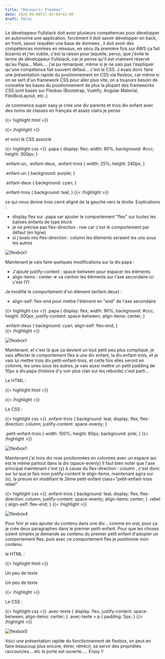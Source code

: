 ```yaml
---
title: "Découvrir Flexbox"
date: 2020-06-08T17:03:04+02:00
draft: false
---
```


Le développeur Fullstack doit avoir plusieurs compétences pour développer en autonomie une application, forcément il doit savoir développer en back, en front, savoir requêter une base de données
, il doit avoir des compétences minimes en réseaux, en sécu (la première fois sur AWS ça fait bizarre) et j'en oublie, c'est la raison pour laquelle, perso, que j'évite le 
terme de développeur Fullstack, car je pense qu'il est vraiment réservé qu'au Papa...
Mais.... j'ai pu remarquer, même si je ne sais pas l'expliquer qu'une compétence fait souvent défaut... c'est le CSS.
J evais donc faire une présentation rapide du positionnement en CSS via flexbox, car même si on se sert d'un framework CSS pour aller plus vite, on a toujours besoin de connaitre les bases du positionnement
de plus la plupart des frameworks CSS sont basés sur Flexbox (Bootstrap, Vuetify, Angular Material, FlexBoxLayout, etc..)

Je commence super easy je crée une div parente et trois div enfant avec des noms de classes en français et assez clairs je pense

{{< highlight html >}}
<!doctype html>
<html lang="en">
<head>
  <meta charset="UTF-8">
  <meta name="viewport"
        content="width=device-width, user-scalable=no, initial-scale=1.0, maximum-scale=1.0, minimum-scale=1.0">
  <meta http-equiv="X-UA-Compatible" content="ie=edge">
  <link rel="stylesheet" href="style.css">
  <title>flexBox tuto</title>
</head>
<body>
<div class="papa">
  <div class="enfant-un">

  </div>
  <div class="enfant-deux">

  </div>
  <div class="enfant-trois">

  </div>
</div>

</body>
</html>
{{< /highlight >}}

et voici le CSS associé

{{< highlight css >}}
.papa {
    display: flex;
    width: 90%;
    background: #ccc;
    height: 300px;
  }
  
  .enfant-un,
  .enfant-deux,
  .enfant-trois {
    width: 25%;
    height: 240px;
  }
  
  .enfant-un {
    background: purple;
  }
  
  .enfant-deux {
    background: cyan;
  }
  
  .enfant-trois {
    background: teal;
  }
{{< /highlight >}}

ce qui nous donne trois carré aligné de la gauche vers la droite.
Explications : 

- display flex sur .papa var ajouter le comportement "flex" sur toutes les balises enfants de type block
- je ne précise pas flex-direction : row car c'est le comportement par défaut (en ligne)
- si j'avais mis flex-direction : column les éléments seraient les uns sous les autres

![flexbox1](/images/flexbox/flexbox1.png)

Maintenant je vais faire quelques modifications sur la div.papa : 

- J'ajoute justify-content : space-between pour espacer les éléments
- align-items : center => va centrer les éléments sur l'axe secondaire ici c'est (Y)

Je modifie le comportement d'un élément (enfant-deux) : 

- align-self: flex-end pour mettre l'élément en "end" de l'axe secondaire

{{< highlight css >}}
.papa {
    display: flex;
    width: 90%;
    background: #ccc;
    height: 300px;
    justify-content: space-between;
    align-items: center;
  }
  
 .enfant-deux {
    background: cyan;
    align-self: flex-end;
  }  
{{< /highlight >}}

![flexbox1](/images/flexbox/flexbox2.png)

Maintenant, et c'est là que ça devient un tout petit peu plus compliqué, je vais affecter le comportement flex à une div enfant,
la div.enfant-trois, et je vais lui mettre trois div.petit-enfant-trois, et cette fois elles seront en colonne, les unes sous les autres,
je vais aussi mettre un petit padding de 10px a div.papa (histoire d'y voir plus clair sur les rebords)
c'est parti...

Le HTML :

{{< highlight html >}}
<div class="enfant-trois">
    <div class="petit-enfant-trois"></div>
    <div class="petit-enfant-trois"></div>
    <div class="petit-enfant-trois"></div>
 </div>   
{{< /highlight >}}
   
Le CSS : 

{{< highlight css >}}
.enfant-trois {
    background: teal;
    display: flex;
    flex-direction: column;
    justify-content: space-evenly;
  }

.petit-enfant-trois {
      width: 100%;
      height: 60px;
      background: pink;
  }
{{< /highlight >}}

![flexbox1](/images/flexbox/flexbox3.png)

Maintenant j'ai trois div rose positionnées en colonnes avec un espace qui est le même partout dans la div (space-evenly)
Il faut bien noter que l'axe principal maintenant c'est (y) à cause du flex-direction : column , c'est donc sur lui que je fais mon justify-content
le align-items, maintenant agira sur (x), la preuve en modifiant le 2ème petit-enfant class="petit-enfant-trois rebel"

{{< highlight css >}}
.enfant-trois {
    background: teal;
    display: flex;
    flex-direction: column;
    justify-content: space-evenly;
    align-items: center;
  }
 .rebel {
     align-self: flex-end;
  }
{{< /highlight >}}

![flexbox4](/images/flexbox/flexbox4.png)

Pour finir je vais ajouter du contenu dans une div... comme en vrai, pour ça je crée deux paragraphes dans le premier petit-enfant.
Pour que les choses soient simples je demande au contenu du premier petit enfant d'adopter un comportement flex, puis avec ce comportement flex je positionne mon contenu

le HTML : 

{{< highlight html >}}
<div class="enfant-trois">
    <div class="petit-enfant-trois avec-texte">
      <p>Un peu de texte</p>
      <p>Un peu de texte</p>
    </div>
    <div class="petit-enfant-trois rebel"></div>
    <div class="petit-enfant-trois"></div>
  </div>
{{< /highlight >}} 

Le CSS :

{{< highlight css >}}
.avec-texte {
      display: flex;
      justify-content: space-between;
      align-items: center;
  }
  .avec-texte > p {
      padding: 5px;
  }
{{< /highlight >}}

![flexbox5](/images/flexbox/flexbox5.png)

Voici une présentation rapide du fonctionnement de flexbox, on peut en faire beaucoup plus encore, étirer, rétrécir, se servir des propriétés raccourcies....etc
la porte est ouverte.....
Enjoy !!





